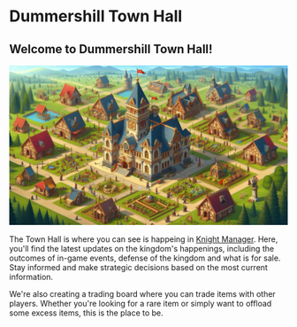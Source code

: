 Dummershill Town Hall
=====================

Welcome to Dummershill Town Hall!
---------------------------------

![](images/townhall.jpeg "Dummershill Town Hall")

The Town Hall is where you can see is happeing in [Knight Manager](http://www.knight-manager.com). Here, you'll find the latest updates on the kingdom's happenings, including the outcomes of in-game events, defense of the kingdom and what is for sale. Stay informed and make strategic decisions based on the most current information.

We're also creating a trading board where you can trade items with other players. Whether you're looking for a rare item or simply want to offload some excess items, this is the place to be.
